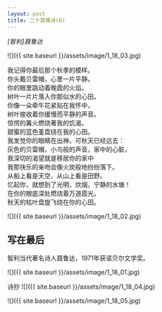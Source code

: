 ```yaml
---
layout: post
title: 二十首情诗(6)
---
```


_[智利]聂鲁达_


![]({{ site.baseurl }}/assets/image/1_18_03.jpg)

我记得你最后那个秋季的模样。  
你头戴贝雷帽，心里一片平静。  
你的眼里跳动着晚霞的火焰。  
树叶一片片落入你那似水的心田。  
你像一朵牵牛花紧贴在我怀中，  
树叶接收着你缓慢而平静的声音。  
惊愕的篝火燃烧著我的饥渴。  
甜蜜的蓝色堇盘绕在我的心田。  
我发觉你的眼睛在出神，可秋天已经远去：  
灰色的贝雷帽，小鸟般的声音，家中的心脏，  
我深切的渴望就是移居你的家中  
我那快乐的亲吻会像火炭般地纷纷落下。  
从船上看是天空，从山上看是田野。   
忆起你，就想到了光明，炊烟，宁静的水塘！  
在你的眼底深处燃烧着万道霞光。  
秋天的枯叶盘旋飞绕在你的心田。

![]({{ site.baseurl }}/assets/image/1_18_02.jpg)

## 写在最后
智利当代著名诗人聂鲁达，1971年获诺贝尔文学奖。

![]({{ site.baseurl }}/assets/image/1_18_01.jpg)

诗抄
![]({{ site.baseurl }}/assets/image/1_18_04.jpg)

![]({{ site.baseurl }}/assets/image/1_18_05.jpg)
